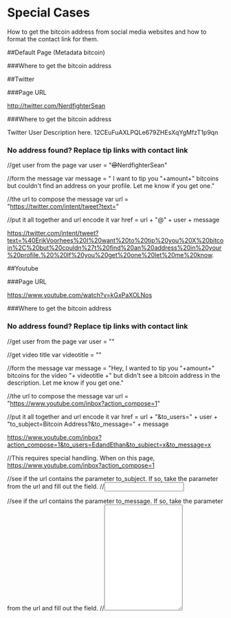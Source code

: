 # Special Cases 

How to get the bitcoin address from social media websites and how to format the contact link for them.

##Default Page (Metadata bitcoin)

###Where to get the bitcoin address


##Twitter


###Page URL

http://twitter.com/NerdfighterSean

###Where to get the bitcoin address

<p class="bio profile-field">Twitter User Description here. 12CEuFuAXLPQLe679ZHEsXqYgMfzT1p9qn</p>

### No address found? Replace tip links with contact link

//get user from the page
var user = "<span class="screen-name"><s>@</s>NerdfighterSean</span>"

//form the message
var message = " I want to tip you "+amount+" bitcoins but couldn't find an address on your profile. Let me know if you get one."

//the url to compose the message
var url = "https://twitter.com/intent/tweet?text="

//put it all together and url encode it
var href = url + "@" + user + message

https://twitter.com/intent/tweet?text=%40ErikVoorhees%20I%20want%20to%20tip%20you%20X%20bitcoin%2C%20but%20couldn%27t%20find%20an%20address%20in%20your%20profile.%20%20If%20you%20get%20one%20let%20me%20know. 



##Youtube


###Page URL

https://www.youtube.com/watch?v=kGxPaXOLNos

###Where to get the bitcoin address

<meta name="description" content="feedback@edandethan.com http://feeds.feedburner.com/EdAndEthanBitcoinCast http://www.EdandEthan.com Donate bitcoins at: 12CEuFuAXLPQLe679ZHEsXqYgMfzT1p9qn - ...">

### No address found? Replace tip links with contact link

//get user from the page
var user = "<link itemprop="url" href="http://www.youtube.com/user/EdandEthan">"

//get video title
var videotitle =     "<meta itemprop="name" content="Ed and Ethan&#39;s Bitcoin cast #18">"


//form the message
var message = "Hey, I wanted to tip you "+amount+" bitcoins for the video "+ videotitle +" but didn't see a bitcoin address in the description. Let me know if you get one."

//the url to compose the message
var url = "https://www.youtube.com/inbox?action_compose=1"

//put it all together and url encode it
var href = url + "&to_users=" + user + "to_subject=Bitcoin Address?&to_message=" + message 

https://www.youtube.com/inbox?action_compose=1&to_users=EdandEthan&to_subject=x&to_message=x

//This requires special handling.  When on this page, https://www.youtube.com/inbox?action_compose=1 

//see if the url contains the parameter to_subject.  If so, take the parameter from the url and fill out the field.
//<input type="text" class="compose_input yt-uix-form-input-text" id="compose_subject" onkeyup="goog.i18n.bidi.setDirAttribute(event,this)" />

//see if the url contains the parameter to_message.  If so, take the parameter from the url and fill out the field.
//<textarea rows="16" class="compose_input yt-uix-form-input-textarea" id="compose_message" onkeyup="goog.i18n.bidi.setDirAttribute(event,this)"></textarea>


